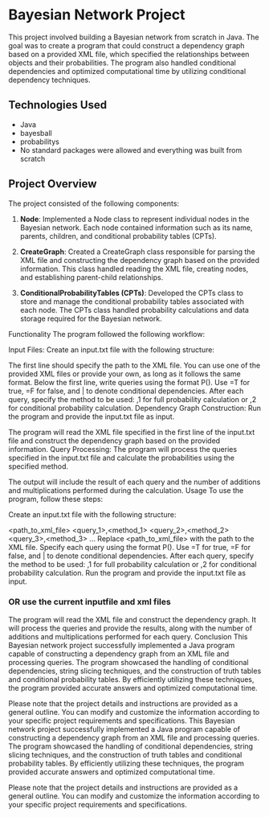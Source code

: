 # Bayesian Network Project

This project involved building a Bayesian network from scratch in Java. The goal was to create a program that could construct a dependency graph based on a provided XML file, which specified the relationships between objects and their probabilities. The program also handled conditional dependencies and optimized computational time by utilizing conditional dependency techniques. 

## Technologies Used

- Java
- bayesball
- probabilitys
- No standard packages were allowed and everything was built from scratch

## Project Overview

The project consisted of the following components:

1. **Node**: Implemented a Node class to represent individual nodes in the Bayesian network. Each node contained information such as its name, parents, children, and conditional probability tables (CPTs).

2. **CreateGraph**: Created a CreateGraph class responsible for parsing the XML file and constructing the dependency graph based on the provided information. This class handled reading the XML file, creating nodes, and establishing parent-child relationships.

3. **ConditionalProbabilityTables (CPTs)**: Developed the CPTs class to store and manage the conditional probability tables associated with each node. The CPTs class handled probability calculations and data storage required for the Bayesian network.

Functionality
The program followed the following workflow:

Input Files: Create an input.txt file with the following structure:

The first line should specify the path to the XML file. You can use one of the provided XML files or provide your own, as long as it follows the same format.
Below the first line, write queries using the format P(<expression>). Use =T for true, =F for false, and | to denote conditional dependencies.
After each query, specify the method to be used: ,1 for full probability calculation or ,2 for conditional probability calculation.
Dependency Graph Construction: Run the program and provide the input.txt file as input.

The program will read the XML file specified in the first line of the input.txt file and construct the dependency graph based on the provided information.
Query Processing: The program will process the queries specified in the input.txt file and calculate the probabilities using the specified method.

The output will include the result of each query and the number of additions and multiplications performed during the calculation.
Usage
To use the program, follow these steps:

Create an input.txt file with the following structure:

<path_to_xml_file>
<query_1>,<method_1>
<query_2>,<method_2>
<query_3>,<method_3>
...
Replace <path_to_xml_file> with the path to the XML file.
Specify each query using the format P(<expression>).
Use =T for true, =F for false, and | to denote conditional dependencies.
After each query, specify the method to be used: ,1 for full probability calculation or ,2 for conditional probability calculation.
Run the program and provide the input.txt file as input.
  
 ### OR use the current inputfile and xml files 
  
The program will read the XML file and construct the dependency graph.
It will process the queries and provide the results, along with the number of additions and multiplications performed for each query.
Conclusion
This Bayesian network project successfully implemented a Java program capable of constructing a dependency graph from an XML file and processing queries. The program showcased the handling of conditional dependencies, string slicing techniques, and the construction of truth tables and conditional probability tables. By efficiently utilizing these techniques, the program provided accurate answers and optimized computational time.

Please note that the project details and instructions are provided as a general outline. You can modify and customize the information according to your specific project requirements and specifications.
This Bayesian network project successfully implemented a Java program capable of constructing a dependency graph from an XML file and processing queries. The program showcased the handling of conditional dependencies, string slicing techniques, and the construction of truth tables and conditional probability tables. By efficiently utilizing these techniques, the program provided accurate answers and optimized computational time.

Please note that the project details and instructions are provided as a general outline. You can modify and customize the information according to your specific project requirements and specifications.
